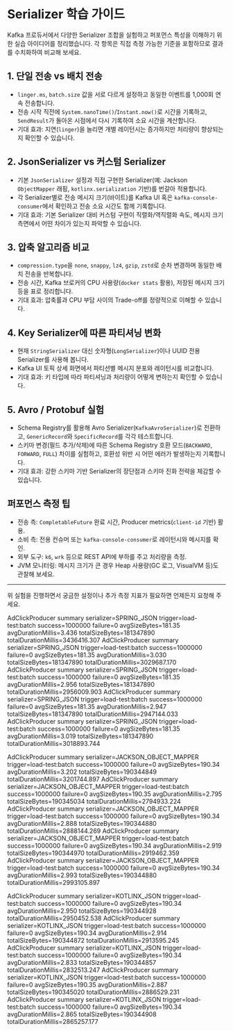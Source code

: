 # Serializer 학습 가이드

Kafka 프로듀서에서 다양한 Serializer 조합을 실험하고 퍼포먼스 특성을 이해하기 위한 실습 아이디어를 정리했습니다. 각 항목은 직접 측정 가능한 기준을 포함하므로 결과를 수치화하여 비교해 보세요.

## 1. 단일 전송 vs 배치 전송
- `linger.ms`, `batch.size` 값을 서로 다르게 설정하고 동일한 이벤트를 1,000회 연속 전송합니다.
- 전송 시작 직전에 `System.nanoTime()`/`Instant.now()`로 시간을 기록하고, `SendResult`가 돌아온 시점에서 다시 기록하여 소요 시간을 계산합니다.
- 기대 효과: 지연(`linger`)을 늘리면 개별 레이턴시는 증가하지만 처리량이 향상되는지 확인할 수 있습니다.

## 2. JsonSerializer vs 커스텀 Serializer
- 기본 `JsonSerializer` 설정과 직접 구현한 Serializer(예: Jackson `ObjectMapper` 래핑, `kotlinx.serialization` 기반)를 번갈아 적용합니다.
- 각 Serializer별로 전송 메시지 크기(바이트)를 Kafka UI 혹은 `kafka-console-consumer`에서 확인하고 전송 소요 시간도 함께 기록합니다.
- 기대 효과: 기본 Serializer 대비 커스텀 구현이 직렬화/역직렬화 속도, 메시지 크기 측면에서 어떤 차이가 있는지 파악할 수 있습니다.

## 3. 압축 알고리즘 비교
- `compression.type`을 `none`, `snappy`, `lz4`, `gzip`, `zstd`로 순차 변경하며 동일한 배치 전송을 반복합니다.
- 전송 시간, Kafka 브로커의 CPU 사용량(`docker stats` 활용), 저장된 메시지 크기 등을 표로 정리합니다.
- 기대 효과: 압축률과 CPU 부담 사이의 Trade-off를 정량적으로 이해할 수 있습니다.

## 4. Key Serializer에 따른 파티셔닝 변화
- 현재 `StringSerializer` 대신 숫자형(`LongSerializer`)이나 UUID 전용 Serializer를 사용해 봅니다.
- Kafka UI 토픽 상세 화면에서 파티션별 메시지 분포와 레이턴시를 비교합니다.
- 기대 효과: 키 타입에 따라 파티셔닝과 처리량이 어떻게 변하는지 확인할 수 있습니다.

## 5. Avro / Protobuf 실험
- Schema Registry를 활용해 Avro Serializer(`KafkaAvroSerializer`)로 전환하고, `GenericRecord`와 `SpecificRecord`를 각각 테스트합니다.
- 스키마 변경(필드 추가/삭제)에 따른 Schema Registry 호환 모드(`BACKWARD`, `FORWARD`, `FULL`) 차이를 실험하고, 호환성 위반 시 어떤 에러가 발생하는지 기록합니다.
- 기대 효과: 강한 스키마 기반 Serializer의 장단점과 스키마 진화 전략을 체감할 수 있습니다.

## 퍼포먼스 측정 팁
- 전송 측: `CompletableFuture` 완료 시간, Producer metrics(`client-id` 기반) 활용.
- 소비 측: 전용 컨슈머 또는 `kafka-console-consumer`로 레이턴시와 메시지를 확인.
- 외부 도구: `k6`, `wrk` 등으로 REST API에 부하를 주고 처리량을 측정.
- JVM 모니터링: 메시지 크기가 큰 경우 Heap 사용량(GC 로그, VisualVM 등)도 관찰해 보세요.

---
위 실험을 진행하면서 궁금한 설정이나 추가 측정 지표가 필요하면 언제든지 요청해 주세요.

AdClickProducer summary serializer=SPRING_JSON trigger=load-test:batch success=1000000 failure=0 avgSizeBytes=181.35 avgDurationMillis=3.436 totalSizeBytes=181347890 totalDurationMillis=3436416.307
AdClickProducer summary serializer=SPRING_JSON trigger=load-test:batch success=1000000 failure=0 avgSizeBytes=181.35 avgDurationMillis=3.030 totalSizeBytes=181347890 totalDurationMillis=3029687.170
AdClickProducer summary serializer=SPRING_JSON trigger=load-test:batch success=1000000 failure=0 avgSizeBytes=181.35 avgDurationMillis=2.956 totalSizeBytes=181347890 totalDurationMillis=2956009.903
AdClickProducer summary serializer=SPRING_JSON trigger=load-test:batch success=1000000 failure=0 avgSizeBytes=181.35 avgDurationMillis=2.947 totalSizeBytes=181347890 totalDurationMillis=2947144.033
AdClickProducer summary serializer=SPRING_JSON trigger=load-test:batch success=1000000 failure=0 avgSizeBytes=181.35 avgDurationMillis=3.019 totalSizeBytes=181347890 totalDurationMillis=3018893.744

AdClickProducer summary serializer=JACKSON_OBJECT_MAPPER trigger=load-test:batch success=1000000 failure=0 avgSizeBytes=190.34 avgDurationMillis=3.202 totalSizeBytes=190344849 totalDurationMillis=3201744.897
AdClickProducer summary serializer=JACKSON_OBJECT_MAPPER trigger=load-test:batch success=1000000 failure=0 avgSizeBytes=190.35 avgDurationMillis=2.795 totalSizeBytes=190345034 totalDurationMillis=2794933.224
AdClickProducer summary serializer=JACKSON_OBJECT_MAPPER trigger=load-test:batch success=1000000 failure=0 avgSizeBytes=190.34 avgDurationMillis=2.888 totalSizeBytes=190344880 totalDurationMillis=2888144.269
AdClickProducer summary serializer=JACKSON_OBJECT_MAPPER trigger=load-test:batch success=1000000 failure=0 avgSizeBytes=190.34 avgDurationMillis=2.919 totalSizeBytes=190344970 totalDurationMillis=2919462.359
AdClickProducer summary serializer=JACKSON_OBJECT_MAPPER trigger=load-test:batch success=1000000 failure=0 avgSizeBytes=190.34 avgDurationMillis=2.993 totalSizeBytes=190344880 totalDurationMillis=2993105.897

AdClickProducer summary serializer=KOTLINX_JSON trigger=load-test:batch success=1000000 failure=0 avgSizeBytes=190.34 avgDurationMillis=2.950 totalSizeBytes=190344928 totalDurationMillis=2950452.538
AdClickProducer summary serializer=KOTLINX_JSON trigger=load-test:batch success=1000000 failure=0 avgSizeBytes=190.34 avgDurationMillis=2.914 totalSizeBytes=190344872 totalDurationMillis=2913595.245
AdClickProducer summary serializer=KOTLINX_JSON trigger=load-test:batch success=1000000 failure=0 avgSizeBytes=190.34 avgDurationMillis=2.833 totalSizeBytes=190344857 totalDurationMillis=2832513.247
AdClickProducer summary serializer=KOTLINX_JSON trigger=load-test:batch success=1000000 failure=0 avgSizeBytes=190.35 avgDurationMillis=2.887 totalSizeBytes=190345020 totalDurationMillis=2886529.231
AdClickProducer summary serializer=KOTLINX_JSON trigger=load-test:batch success=1000000 failure=0 avgSizeBytes=190.34 avgDurationMillis=2.865 totalSizeBytes=190344908 totalDurationMillis=2865257.177